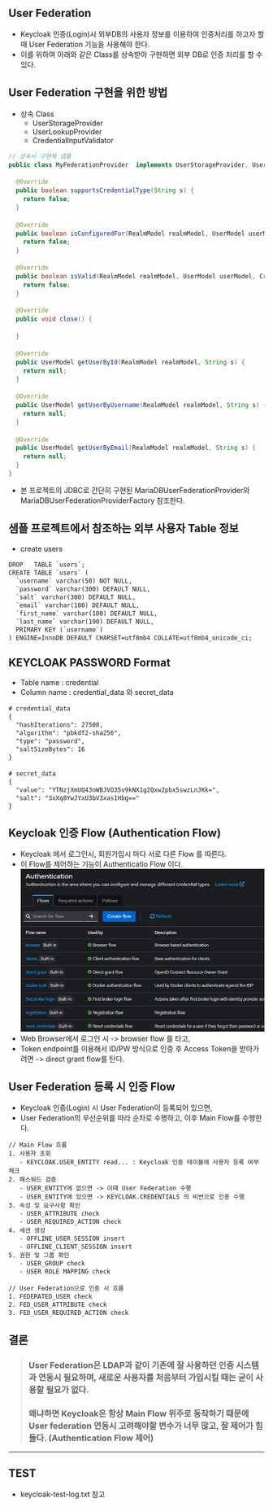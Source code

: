 ## User Federation
* Keycloak 인증(Login)시 외부DB의 사용자 정보를 이용하여 인증처리를 하고자 할때 User Federation 기능을 사용해야 한다.
* 이를 위하여 아래와 같은 Class를 상속받아 구현하면 외부 DB로 인증 처리를 할 수 있다.

## User Federation 구현을 위한 방법
* 상속 Class
  * UserStorageProvider
  * UserLookupProvider
  * CredentialInputValidator
```java
// 상속시 구현체 샘플
public class MyFederationProvider  implements UserStorageProvider, UserLookupProvider, CredentialInputValidator {

  @Override
  public boolean supportsCredentialType(String s) {
    return false;
  }

  @Override
  public boolean isConfiguredFor(RealmModel realmModel, UserModel userModel, String s) {
    return false;
  }

  @Override
  public boolean isValid(RealmModel realmModel, UserModel userModel, CredentialInput credentialInput) {
    return false;
  }

  @Override
  public void close() {

  }

  @Override
  public UserModel getUserById(RealmModel realmModel, String s) {
    return null;
  }

  @Override
  public UserModel getUserByUsername(RealmModel realmModel, String s) {
    return null;
  }

  @Override
  public UserModel getUserByEmail(RealmModel realmModel, String s) {
    return null;
  }
}
```
* 본 프로젝트의 JDBC로 간단히 구현된 MariaDBUserFederationProvider와 MariaDBUserFederationProviderFactory 참조한다.

## 샘플 프로젝트에서 참조하는 외부 사용자 Table 정보
* create users
```
DROP   TABLE `users`;
CREATE TABLE `users` (
  `username` varchar(50) NOT NULL,
  `password` varchar(300) DEFAULT NULL,
  `salt` varchar(300) DEFAULT NULL,
  `email` varchar(100) DEFAULT NULL,
  `first_name` varchar(100) DEFAULT NULL,
  `last_name` varchar(100) DEFAULT NULL,
  PRIMARY KEY (`username`)
) ENGINE=InnoDB DEFAULT CHARSET=utf8mb4 COLLATE=utf8mb4_unicode_ci;

```

## KEYCLOAK PASSWORD Format
* Table name : credential
* Column name : credential_data 와 secret_data
```
# credential_data
{
  "hashIterations": 27500,
  "algorithm": "pbkdf2-sha256",
  "type": "password", 
  "saltSizeBytes": 16
}

# secret_data
{
  "value": "YTNzjXmUQ43nWBJVO35v9kNX1g2Qxw2pbx5swzLnJKk=",
  "salt": "3xXq8YwJYxU3bV3xas1Hbg=="
}

```

## Keycloak 인증 Flow (Authentication Flow)
* Keycloak 에서 로그인시, 회원가입시 마다 서로 다른 Flow 를 따른다.
* 이 Flow를 제어하는 기능이 Authenticatio Flow 이다.
![img.png](authentication-flow.png)
* Web Browser에서 로그인 시 -> browser flow 를 타고,
* Token endpoint를 이용해서 ID/PW 방식으로 인증 후 Access Token을 받아가려면 -> direct grant flow를 탄다.

## User Federation 등록 시 인증 Flow
* Keycloak 인증(Login) 시 User Federation이 등록되어 있으면,
* User Federation의 우선순위를 따라 순차로 수행하고, 이후 Main Flow를 수행한다.
```
// Main Flow 흐름
1. 사용자 조회
   - KEYCLOAK.USER_ENTITY read... : Keycloak 인증 테이블에 사용자 등록 여부 체크
2. 패스워드 검증
   - USER_ENTITY에 없으면 -> 이때 User Federation 수행
   - USER_ENTITY에 있으면 -> KEYCLOAK.CREDENTIALS 의 비번으로 인증 수행
3. 속성 및 요구사항 확인
   - USER_ATTRIBUTE check
   - USER_REQUIRED_ACTION check
4. 세션 생성
   - OFFLINE_USER_SESSION insert
   - OFFLINE_CLIENT_SESSION insert
5. 권한 및 그룹 확인
   - USER_GROUP check
   - USER ROLE MAPPING check
  
// User Federation으로 인증 시 흐름
1. FEDERATED_USER check
2. FED_USER_ATTRIBUTE check
3. FED_USER_REQUIRED_ACTION check
```

## 결론
> ### User Federation은 LDAP과 같이 기존에 잘 사용하던 인증 시스템과 연동시 필요하며, 새로운 사용자를 처음부터 가입시킬 때는 굳이 사용할 필요가 없다.
> ### 왜냐하면 Keycloak은 항상 Main Flow 위주로 동작하기 때문에 User federation 연동시 고려해야할 변수가 너무 많고, 잘 제어가 힘들다. (Authentication Flow 제어)
 

---

## TEST
* keycloak-test-log.txt 참고
